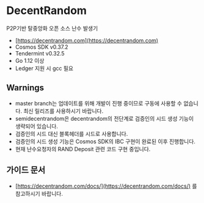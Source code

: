# DecentRandom

P2P기반 탈중앙화 오픈 소스 난수 발생기

- [https://decentrandom.com](https://decentrandom.com)
- Cosmos SDK v0.37.2
- Tendermint v0.32.5
- Go 1.12 이상
- Ledger 지원 시 gcc 필요

## Warnings

- master branch는 업데이트를 위해 개발이 진행 중이므로 구동에 사용할 수 없습니다. 최신 릴리즈를 사용하시기 바랍니다.
- semidecentrandom은 decentrandom의 전단계로 검증인의 시드 생성 기능이 생략되어 있습니다.
- 검증인의 시드 대신 블록헤더를 시드로 사용합니다.
- 검증인의 시드 생성 기능은 Cosmos SDK의 IBC 구현이 완료된 이후 진행합니다.
- 현재 난수요청자의 RAND Deposit 관련 코드 구현 중입니다.

## 가이드 문서

- [https://decentrandom.com/docs/](https://decentrandom.com/docs/) 를 참고하시기 바랍니다.
